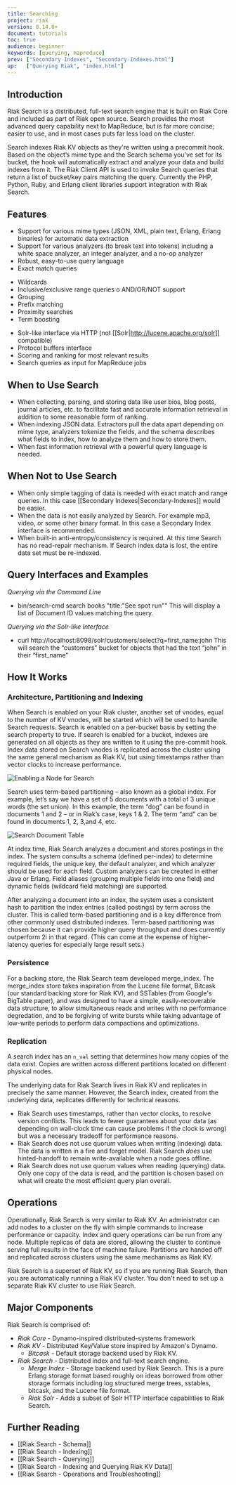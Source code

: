 ```yaml
---
title: Searching
project: riak
version: 0.14.0+
document: tutorials
toc: true
audience: beginner
keywords: [querying, mapreduce]
prev: ["Secondary Indexes", "Secondary-Indexes.html"]
up:   ["Querying Riak", "index.html"]
---
```


## Introduction

Riak Search is a distributed, full-text search engine that is built on Riak Core and included as part of Riak open source. Search provides the most advanced query capability next to MapReduce, but is far more concise; easier to use, and in most cases puts far less load on the cluster.

Search indexes Riak KV objects as they're written using a precommit hook. Based on the object’s mime type and the Search schema you’ve set for its bucket, the hook will automatically extract and analyze your data and build indexes from it. The Riak Client API is used to invoke Search queries that return a list of bucket/key pairs matching the query. Currently the PHP, Python, Ruby, and Erlang client libraries support integration with Riak Search.

## Features

* Support for various mime types (JSON, XML, plain text, Erlang, Erlang binaries) for automatic data extraction
* Support for various analyzers (to break text into tokens) including a white space analyzer, an integer analyzer, and a no-op analyzer
* Robust, easy-to-use query language
* Exact match queries
- Wildcards
- Inclusive/exclusive range queries o AND/OR/NOT support
- Grouping
- Prefix matching
- Proximity searches
- Term boosting
* Solr-like interface via HTTP (not [[Solr|http://lucene.apache.org/solr]] compatible)
* Protocol buffers interface
* Scoring and ranking for most relevant results
* Search queries as input for MapReduce jobs

## When to Use Search 

* When collecting, parsing, and storing data like user bios, blog posts, journal articles, etc. to facilitate fast and accurate information retrieval in addition to some reasonable form of ranking.
* When indexing JSON data. Extractors pull the data apart depending on mime type, analyzers tokenize the fields, and the schema describes what fields to index, how to analyze them and how to store them.
* When fast information retrieval with a powerful query language is needed.

## When Not to Use Search 

* When only simple tagging of data is needed with exact match and range queries. In this case [[Secondary Indexes|Secondary-Indexes]] would be easier.
* When the data is not easily analyzed by Search. For example mp3, video, or some other binary format. In this case a Secondary Index interface is recommended.
* When built-in anti-entropy/consistency is required. At this time Search has no read-repair mechanism. If Search index data is lost, the entire data set must be re-indexed.

## Query Interfaces and Examples

_Querying via the Command Line_

*   bin/search-cmd search books "title:\"See spot run\""
This will display a list of Document ID values matching the query.

_Querying via the Solr-like Interface_

*  curl http://localhost:8098/solr/customers/select?q=first_name:john
This will search the “customers” bucket for objects that had the text “john” in their “first_name”

## How It Works 


### Architecture, Partitioning and Indexing

When Search is enabled on your Riak cluster, another set of vnodes, equal to the number of KV vnodes, will be started which will be used to handle Search requests. Search is enabled on a per-bucket basis by setting the search property to true. If search is enabled for a bucket, indexes are generated on all objects as they are written to it using the pre-commit hook. Index data stored on Search vnodes is replicated across the cluster using the same general mechanism as Riak KV, but using timestamps rather than vector clocks to increase performance.

![Enabling a Node for Search](/images/riak_search_enabling_physical_node.png)

Search uses term-based partitioning – also known as a global index. For example, let’s say we have a set of 5 documents with a total of 3 unique words (the set union). In this example, the term “dog” can be found in documents 1 and 2 – or in Riak’s case, keys 1 & 2. The term “and” can be found in documents 1, 2, 3,and 4, etc.

![Search Document Table](/images/riak_search_document_table.png)

At index time, Riak Search analyzes a document and stores postings in the index. The system consults a schema (defined per-index) to determine required fields, the unique key, the default analyzer, and which analyzer should be used for each field. Custom analyzers can be created in either Java or Erlang. Field aliases (grouping multiple fields into one field) and dynamic fields (wildcard field matching) are supported.

After analyzing a document into an index, the system uses a consistent hash to partition the index entries (called postings) by term across the cluster. This is called term-based partitioning and is a key difference from other commonly used distributed indexes. Term-based partitioning was chosen because it can provide higher query throughput and does currently outperform 2i in that regard. (This can come at the expense of higher-latency queries for especially large result sets.)

### Persistence

For a backing store, the Riak Search team developed merge\_index. The merge\_index store takes inspiration from the Lucene file format, Bitcask (our standard backing store for Riak KV), and SSTables (from Google's BigTable paper), and was designed to have a simple, easily-recoverable data structure, to allow simultaneous reads and writes with no performance degredation, and to be forgiving of write bursts while taking advantage of low-write periods to perform data compactions and optimizations.

### Replication

A search index has an `n_val` setting that determines how many copies of the data exist. Copies are written across different partitions located on different physical nodes.

The underlying data for Riak Search lives in Riak KV and replicates in precisely the same manner. However, the Search index, created from the underlying data, replicates differently for technical reasons.

* Riak Search uses timestamps, rather than vector clocks, to resolve version conflicts. This leads to fewer guarantees about your data (as depending on wall-clock time can cause problems if the clock is wrong) but was a necessary tradeoff for performance reasons.
* Riak Search does not use quorum values when writing (indexing) data. The data is written in a fire and forget model. Riak Search *does* use hinted-handoff to remain write-available when a node goes offline.
* Riak Search does not use quorum values when reading (querying) data. Only one copy of the data is read, and the partition is chosen based on what will create the most efficient query plan overall.

## Operations 

Operationally, Riak Search is very similar to Riak KV. An administrator can add nodes to a cluster on the fly with simple commands to increase performance or capacity. Index and query operations can be run from any node. Multiple replicas of data are stored, allowing the cluster to continue serving full results in the face of machine failure. Partitions are handed off and replicated across clusters using the same mechanisms as Riak KV.

Riak Search is a superset of Riak KV, so if you are running Riak Search, then you are automatically running a Riak KV cluster. You don't need to set up a separate Riak KV cluster to use Riak Search.

## Major Components

Riak Search is comprised of:

* *Riak Core* -  Dynamo-inspired distributed-systems framework
* *Riak KV* - Distributed Key/Value store inspired by Amazon's Dynamo.
  * *Bitcask* -  Default storage backend used by Riak KV.
* *Riak Search* - Distributed index and full-text search engine.
  * *Merge Index* - Storage backend used by Riak Search. This is a pure Erlang storage format based roughly on ideas borrowed from other storage formats including log structured merge trees, sstables, bitcask, and the Lucene file format.
  * *Riak Solr* - Adds a subset of Solr HTTP interface capabilities to Riak Search.


## Further Reading

* [[Riak Search - Schema]]
* [[Riak Search - Indexing]]
* [[Riak Search - Querying]]
* [[Riak Search - Indexing and Querying Riak KV Data]]
* [[Riak Search - Operations and Troubleshooting]]

